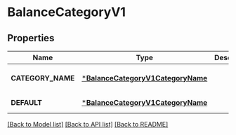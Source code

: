 # BalanceCategoryV1

## Properties
Name | Type | Description | Notes
------------ | ------------- | ------------- | -------------
**CATEGORY_NAME** | [***BalanceCategoryV1CategoryName**](Balance_category.v1_CATEGORY_NAME.md) |  | [optional] [default to null]
**DEFAULT** | [***BalanceCategoryV1CategoryName**](Balance_category.v1_CATEGORY_NAME.md) |  | [default to null]

[[Back to Model list]](../README.md#documentation-for-models) [[Back to API list]](../README.md#documentation-for-api-endpoints) [[Back to README]](../README.md)

